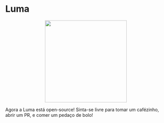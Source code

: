 # Luma
<p align="center">
  <img width="256" height="256" src="https://i.imgur.com/snqDspq.png">
  <p>Agora a Luma está open-source! Sinta-se livre para tomar um cafézinho, abrir um PR, e comer um pedaço de bolo!</p>
</p>
